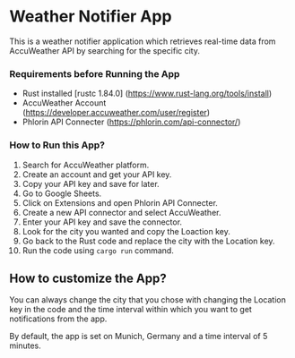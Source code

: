 # Weather Notifier App
This is a weather notifier application which retrieves real-time data from AccuWeather API by searching for the specific city.

### Requirements before Running the App

- Rust installed [rustc 1.84.0] (https://www.rust-lang.org/tools/install)
- AccuWeather Account (https://developer.accuweather.com/user/register)
- Phlorin API Connecter (https://phlorin.com/api-connector/)

### How to Run this App?

1) Search for AccuWeather platform.
2) Create an account and get your API key.
3) Copy your API key and save for later.
4) Go to Google Sheets.
5) Click on Extensions and open Phlorin API Connecter.
6) Create a new API connector and select AccuWeather.
7) Enter your API key and save the connector.
8) Look for the city you wanted and copy the Loaction key.
9) Go back to the Rust code and replace the city with the Location key.
10) Run the code using `cargo run` command.

## How to customize the App?

You can always change the city that you chose with changing the Location key in the code and the time interval within which you want to get notifications from the app. 

By default, the app is set on Munich, Germany and a time interval of 5 minutes.
